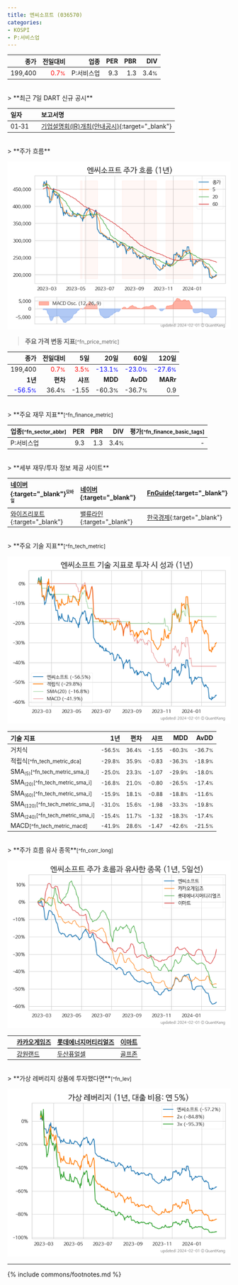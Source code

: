```yaml
---
title: 엔씨소프트 (036570)
categories:
- KOSPI
- P:서비스업
---
```

| **종가** | **전일대비** | **업종** | **PER** | **PBR** | **DIV** |
| -------: | -----------: | -------: | ------: | ------: | ------: |
| 199,400 | <span style="color: red">0.7<small>%</small></span> | P:서비스업 | 9.3 | 1.3 | 3.4<small>%</small> |

<!-- more -->

<br>
> **최근 7일 DART 신규 공시**<a id="dart"></a>

| **일자** |      | **보고서명** |
| :------- | :--- | :----------- |
| 01&#x2011;31 | | [기업설명회(IR)개최(안내공시)](https://dart.fss.or.kr/dsaf001/main.do?rcpNo=20240131800778){:target="_blank"} |

<br>
> **주가 흐름**<a id="price"></a>

![036570](/stock/images/036570.png)

> **주요 가격 변동 지표**<small>[^fn_price_metric]</small>

| **종가** | **전일대비** | **5일** | **20일** | **60일** | **120일** |
| -------: | -----------: | ------: | -------: | -------: | --------: |
| 199,400 | <span style="color: red">0.7<small>%</small></span> | <span style="color: red">3.5<small>%</small></span> | <span style="color: blue">-13.1<small>%</small></span> | <span style="color: blue">-23.0<small>%</small></span> | <span style="color: blue">-27.6<small>%</small></span> |
| **1년** | **편차** | **샤프** | **MDD** | **AvDD** | **MARr** |
| <span style="color: blue">-56.5<small>%</small></span> | 36.4<small>%</small> | -1.55 | -60.3<small>%</small> | -36.7<small>%</small> | 0.9 |

<br>
> **주요 재무 지표**<small>[^fn_finance_metric]</small>

| **업종**<small>[^fn_sector_abbr]</small> | **PER** | **PBR** | **DIV** | **평가**<small>[^fn_finance_basic_tags]</small> |
| :--------------------------------------- | ------: | ------: | ------: | ----------------------------------------------: |
| P:서비스업 | 9.3 | 1.3 | 3.4<small>%</small> | - |

<br>
> **세부 재무/투자 정보 제공 사이트**

| [네이버](https://m.stock.naver.com/domestic/stock/036570/finance/summary){:target="_blank"}<sup><small>모바일</small></sup> | [네이버](https://finance.naver.com/item/coinfo.naver?code=036570){:target="_blank"} | [FnGuide](https://comp.fnguide.com/SVO2/ASP/SVD_Invest.asp?gicode=A036570&MenuYn=Y){:target="_blank"} |
| :----- | :--- | :--- |
| [와이즈리포트](https://comp.wisereport.co.kr/company/c1040001.aspx?cmp_cd=036570){:target="_blank"} | [밸류라인](https://www.valueline.co.kr/finance/summary/036570){:target="_blank"} | [한국경제](https://markets.hankyung.com/stock/036570/financial-summary){:target="_blank"} |

<br>
> **주요 기술 지표**<small>[^fn_tech_metric]</small>


![036570](/stock/images/036570_tech.png)

| **기술 지표** | **1년** | **편차** | **샤프** | **MDD** | **AvDD** |
| :------------ | ------: | -----------: | -------: | ------: | -------: |
| 거치식 | <small>-56.5<small>%</small></small> | <small>36.4<small>%</small></small> | <small>-1.55</small> | <small>-60.3<small>%</small></small> | <small>-36.7<small>%</small></small> |
| 적립식<small>[^fn_tech_metric_dca]</small> | <small>-29.8<small>%</small></small> | <small>35.9<small>%</small></small> | <small>-0.83</small> | <small>-36.3<small>%</small></small> | <small>-18.9<small>%</small></small> |
| SMA<small><sub>(5)</sub></small><small>[^fn_tech_metric_sma_i]</small> | <small>-25.0<small>%</small></small> | <small>23.3<small>%</small></small> | <small>-1.07</small> | <small>-29.9<small>%</small></small> | <small>-18.0<small>%</small></small> |
| SMA<small><sub>(20)</sub></small><small>[^fn_tech_metric_sma_i]</small> | <small>-16.8<small>%</small></small> | <small>21.0<small>%</small></small> | <small>-0.80</small> | <small>-26.5<small>%</small></small> | <small>-17.4<small>%</small></small> |
| SMA<small><sub>(60)</sub></small><small>[^fn_tech_metric_sma_i]</small> | <small>-15.9<small>%</small></small> | <small>18.1<small>%</small></small> | <small>-0.88</small> | <small>-18.8<small>%</small></small> | <small>-11.6<small>%</small></small> |
| SMA<small><sub>(120)</sub></small><small>[^fn_tech_metric_sma_i]</small> | <small>-31.0<small>%</small></small> | <small>15.6<small>%</small></small> | <small>-1.98</small> | <small>-33.3<small>%</small></small> | <small>-19.8<small>%</small></small> |
| SMA<small><sub>(240)</sub></small><small>[^fn_tech_metric_sma_i]</small> | <small>-15.4<small>%</small></small> | <small>11.7<small>%</small></small> | <small>-1.32</small> | <small>-18.3<small>%</small></small> | <small>-17.4<small>%</small></small> |
| MACD<small>[^fn_tech_metric_macd]</small> | <small>-41.9<small>%</small></small> | <small>28.6<small>%</small></small> | <small>-1.47</small> | <small>-42.6<small>%</small></small> | <small>-21.5<small>%</small></small> |

<br>
> **주가 흐름 유사 종목**<a id="corr"></a><small>[^fn_corr_long]</small>

![036570](/stock/images/036570_corr.png)

|    | [카카오게임즈](/293490/) | [롯데에너지머티리얼즈](/020150/) | [이마트](/139480/) |
| :- | :------------------------------------- | :------------------------------------- | :--------------------------------------|
|    | [강원랜드](/035250/) | [두산퓨얼셀](/336260/) | [골프존](/215000/) |

<br>
> **가상 레버리지 상품에 투자했다면**<a id="2x"></a><small>[^fn_lev]</small>

![036570](/stock/images/036570_2x.png)

---
{% include commons/footnotes.md %}